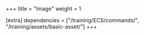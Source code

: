 +++
title = "Image"
weight = 1

[extra]
dependencies = ["/training/ECS/commands/", "/training/assets/basic-asset/"]
+++